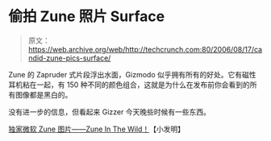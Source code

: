 # 偷拍 Zune 照片 Surface 

> 原文：<https://web.archive.org/web/http://techcrunch.com:80/2006/08/17/candid-zune-pics-surface/>

Zune 的 Zapruder 式片段浮出水面，Gizmodo 似乎拥有所有的好处。它有磁性耳机粘在一起，有 150 种不同的颜色组合，这就是为什么在发布前你会看到的所有图像都是黑白的。

没有进一步的信息，但看起来 Gizzer 今天晚些时候有一些东西。

[独家微软 Zune 图片——Zune In The Wild！](https://web.archive.org/web/20150919110808/http://www.gizmodo.com/gadgets/microsoft/exclusive-microsoft-zune-picture--zune-in-the-wild-194877.php)【小发明】